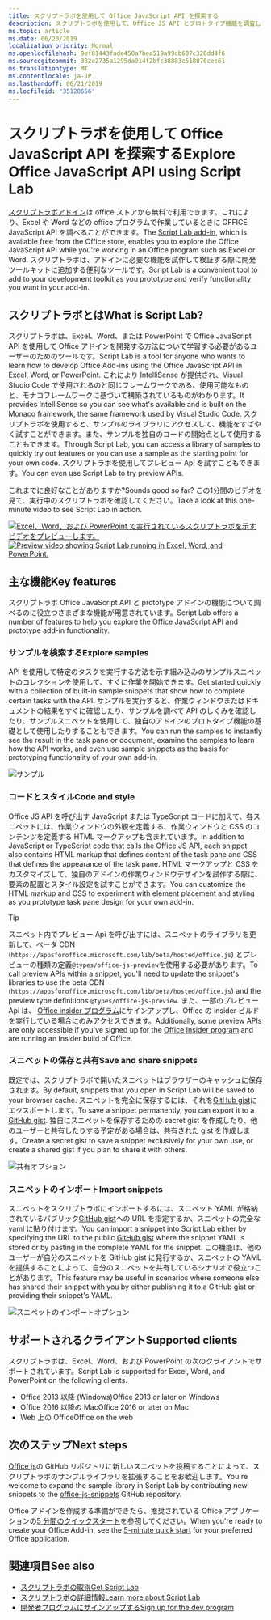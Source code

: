 ```yaml
---
title: スクリプトラボを使用して Office JavaScript API を探索する
description: スクリプトラボを使用して、Office JS API とプロトタイプ機能を調査します。
ms.topic: article
ms.date: 06/20/2019
localization_priority: Normal
ms.openlocfilehash: 9ef81443fade450a7bea519a99cb607c320dd4f6
ms.sourcegitcommit: 382e2735a1295da914f2bfc38883e518070cec61
ms.translationtype: MT
ms.contentlocale: ja-JP
ms.lasthandoff: 06/21/2019
ms.locfileid: "35128656"
---
```

# <a name="explore-office-javascript-api-using-script-lab"></a><span data-ttu-id="8c12c-103">スクリプトラボを使用して Office JavaScript API を探索する</span><span class="sxs-lookup"><span data-stu-id="8c12c-103">Explore Office JavaScript API using Script Lab</span></span>

<span data-ttu-id="8c12c-104">[スクリプトラボアドイン](https://store.office.com/app.aspx?assetid=WA104380862)は office ストアから無料で利用できます。これにより、Excel や Word などの office プログラムで作業しているときに OFFICE JavaScript API を調べることができます。</span><span class="sxs-lookup"><span data-stu-id="8c12c-104">The [Script Lab add-in](https://store.office.com/app.aspx?assetid=WA104380862), which is available free from the Office store, enables you to explore the Office JavaScript API while you're working in an Office program such as Excel or Word.</span></span> <span data-ttu-id="8c12c-105">スクリプトラボは、アドインに必要な機能を試作して検証する際に開発ツールキットに追加する便利なツールです。</span><span class="sxs-lookup"><span data-stu-id="8c12c-105">Script Lab is a convenient tool to add to your development toolkit as you prototype and verify functionality you want in your add-in.</span></span>

## <a name="what-is-script-lab"></a><span data-ttu-id="8c12c-106">スクリプトラボとは</span><span class="sxs-lookup"><span data-stu-id="8c12c-106">What is Script Lab?</span></span>

<span data-ttu-id="8c12c-107">スクリプトラボは、Excel、Word、または PowerPoint で Office JavaScript API を使用して Office アドインを開発する方法について学習する必要があるユーザーのためのツールです。</span><span class="sxs-lookup"><span data-stu-id="8c12c-107">Script Lab is a tool for anyone who wants to learn how to develop Office Add-ins using the Office JavaScript API in Excel, Word, or PowerPoint.</span></span> <span data-ttu-id="8c12c-108">これにより IntelliSense が提供され、Visual Studio Code で使用されるのと同じフレームワークである、使用可能なものと、モナコフレームワークに基づいて構築されているものがわかります。</span><span class="sxs-lookup"><span data-stu-id="8c12c-108">It provides IntelliSense so you can see what's available and is built on the Monaco framework, the same framework used by Visual Studio Code.</span></span> <span data-ttu-id="8c12c-109">スクリプトラボを使用すると、サンプルのライブラリにアクセスして、機能をすばやく試すことができます。また、サンプルを独自のコードの開始点として使用することもできます。</span><span class="sxs-lookup"><span data-stu-id="8c12c-109">Through Script Lab, you can access a library of samples to quickly try out features or you can use a sample as the starting point for your own code.</span></span> <span data-ttu-id="8c12c-110">スクリプトラボを使用してプレビュー Api を試すこともできます。</span><span class="sxs-lookup"><span data-stu-id="8c12c-110">You can even use Script Lab to try preview APIs.</span></span>

<span data-ttu-id="8c12c-111">これまでに良好なことがありますか?</span><span class="sxs-lookup"><span data-stu-id="8c12c-111">Sounds good so far?</span></span> <span data-ttu-id="8c12c-112">この1分間のビデオを見て、実行中のスクリプトラボを確認してください。</span><span class="sxs-lookup"><span data-stu-id="8c12c-112">Take a look at this one-minute video to see Script Lab in action.</span></span>

<span data-ttu-id="8c12c-113">[![Excel、Word、および PowerPoint で実行されているスクリプトラボを示すビデオをプレビューします。](../images/screenshot-wide-youtube.png 'スクリプトラボプレビューのビデオ')](https://aka.ms/scriptlabvideo)</span><span class="sxs-lookup"><span data-stu-id="8c12c-113">[![Preview video showing Script Lab running in Excel, Word, and PowerPoint.](../images/screenshot-wide-youtube.png 'Script Lab preview video')](https://aka.ms/scriptlabvideo)</span></span>

## <a name="key-features"></a><span data-ttu-id="8c12c-114">主な機能</span><span class="sxs-lookup"><span data-stu-id="8c12c-114">Key features</span></span>

<span data-ttu-id="8c12c-115">スクリプトラボ Office JavaScript API と prototype アドインの機能について調べるのに役立つさまざまな機能が用意されています。</span><span class="sxs-lookup"><span data-stu-id="8c12c-115">Script Lab offers a number of features to help you explore the Office JavaScript API and prototype add-in functionality.</span></span>

### <a name="explore-samples"></a><span data-ttu-id="8c12c-116">サンプルを検索する</span><span class="sxs-lookup"><span data-stu-id="8c12c-116">Explore samples</span></span>

<span data-ttu-id="8c12c-117">API を使用して特定のタスクを実行する方法を示す組み込みのサンプルスニペットのコレクションを使用して、すぐに作業を開始できます。</span><span class="sxs-lookup"><span data-stu-id="8c12c-117">Get started quickly with a collection of built-in sample snippets that show how to complete certain tasks with the API.</span></span> <span data-ttu-id="8c12c-118">サンプルを実行すると、作業ウィンドウまたはドキュメントの結果をすぐに確認したり、サンプルを調べて API のしくみを確認したり、サンプルスニペットを使用して、独自のアドインのプロトタイプ機能の基礎として使用したりすることもできます。</span><span class="sxs-lookup"><span data-stu-id="8c12c-118">You can run the samples to instantly see the result in the task pane or document, examine the samples to learn how the API works, and even use sample snippets as the basis for prototyping functionality of your own add-in.</span></span>

![サンプル](../images/script-lab-samples.jpg)

### <a name="code-and-style"></a><span data-ttu-id="8c12c-120">コードとスタイル</span><span class="sxs-lookup"><span data-stu-id="8c12c-120">Code and style</span></span>

<span data-ttu-id="8c12c-121">Office JS API を呼び出す JavaScript または TypeScript コードに加えて、各スニペットには、作業ウィンドウの外観を定義する、作業ウィンドウと CSS のコンテンツを定義する HTML マークアップも含まれています。</span><span class="sxs-lookup"><span data-stu-id="8c12c-121">In addition to JavaScript or TypeScript code that calls the Office JS API, each snippet also contains HTML markup that defines content of the task pane and CSS that defines the appearance of the task pane.</span></span> <span data-ttu-id="8c12c-122">HTML マークアップと CSS をカスタマイズして、独自のアドインの作業ウィンドウデザインを試作する際に、要素の配置とスタイル設定を試すことができます。</span><span class="sxs-lookup"><span data-stu-id="8c12c-122">You can customize the HTML markup and CSS to experiment with element placement and styling as you prototype task pane design for your own add-in.</span></span>

> [!TIP]
> <span data-ttu-id="8c12c-123">スニペット内でプレビュー Api を呼び出すには、スニペットのライブラリを更新して、ベータ CDN (`https://appsforoffice.microsoft.com/lib/beta/hosted/office.js`) とプレビューの種類の定義`@types/office-js-preview`を使用する必要があります。</span><span class="sxs-lookup"><span data-stu-id="8c12c-123">To call preview APIs within a snippet, you'll need to update the snippet's libraries to use the beta CDN (`https://appsforoffice.microsoft.com/lib/beta/hosted/office.js`) and the preview type definitions `@types/office-js-preview`.</span></span> <span data-ttu-id="8c12c-124">また、一部のプレビュー Api は、 [Office insider プログラム](https://products.office.com/office-insider)にサインアップし、Office の insider ビルドを実行している場合にのみアクセスできます。</span><span class="sxs-lookup"><span data-stu-id="8c12c-124">Additionally, some preview APIs are only accessible if you've signed up for the [Office Insider program](https://products.office.com/office-insider) and are running an Insider build of Office.</span></span>

### <a name="save-and-share-snippets"></a><span data-ttu-id="8c12c-125">スニペットの保存と共有</span><span class="sxs-lookup"><span data-stu-id="8c12c-125">Save and share snippets</span></span>

<span data-ttu-id="8c12c-126">既定では、スクリプトラボで開いたスニペットはブラウザーのキャッシュに保存されます。</span><span class="sxs-lookup"><span data-stu-id="8c12c-126">By default, snippets that you open in Script Lab will be saved to your browser cache.</span></span> <span data-ttu-id="8c12c-127">スニペットを完全に保存するには、それを[GitHub gist](https://gist.github.com)にエクスポートします。</span><span class="sxs-lookup"><span data-stu-id="8c12c-127">To save a snippet permanently, you can export it to a [GitHub gist](https://gist.github.com).</span></span> <span data-ttu-id="8c12c-128">独自にスニペットを保存するための secret gist を作成したり、他のユーザーと共有したりする予定がある場合は、共有された gist を作成します。</span><span class="sxs-lookup"><span data-stu-id="8c12c-128">Create a secret gist to save a snippet exclusively for your own use, or create a shared gist if you plan to share it with others.</span></span>

![共有オプション](../images/script-lab-share.jpg)

### <a name="import-snippets"></a><span data-ttu-id="8c12c-130">スニペットのインポート</span><span class="sxs-lookup"><span data-stu-id="8c12c-130">Import snippets</span></span>

<span data-ttu-id="8c12c-131">スニペットをスクリプトラボにインポートするには、スニペット YAML が格納されているパブリック[GitHub gist](https://gist.github.com)への URL を指定するか、スニペットの完全な yaml に貼り付けます。</span><span class="sxs-lookup"><span data-stu-id="8c12c-131">You can import a snippet into Script Lab either by specifying the URL to the public [GitHub gist](https://gist.github.com) where the snippet YAML is stored or by pasting in the complete YAML for the snippet.</span></span> <span data-ttu-id="8c12c-132">この機能は、他のユーザーが自分のスニペットを GitHub gist に発行するか、スニペットの YAML を提供することによって、自分のスニペットを共有しているシナリオで役立つことがあります。</span><span class="sxs-lookup"><span data-stu-id="8c12c-132">This feature may be useful in scenarios where someone else has shared their snippet with you by either publishing it to a GitHub gist or providing their snippet's YAML.</span></span>

![スニペットのインポートオプション](../images/script-lab-import-snippet.jpg)

## <a name="supported-clients"></a><span data-ttu-id="8c12c-134">サポートされるクライアント</span><span class="sxs-lookup"><span data-stu-id="8c12c-134">Supported clients</span></span>

<span data-ttu-id="8c12c-135">スクリプトラボは、Excel、Word、および PowerPoint の次のクライアントでサポートされています。</span><span class="sxs-lookup"><span data-stu-id="8c12c-135">Script Lab is supported for Excel, Word, and PowerPoint on the following clients.</span></span>

- <span data-ttu-id="8c12c-136">Office 2013 以降 (Windows)</span><span class="sxs-lookup"><span data-stu-id="8c12c-136">Office 2013 or later on Windows</span></span>
- <span data-ttu-id="8c12c-137">Office 2016 以降の Mac</span><span class="sxs-lookup"><span data-stu-id="8c12c-137">Office 2016 or later on Mac</span></span>
- <span data-ttu-id="8c12c-138">Web 上の Office</span><span class="sxs-lookup"><span data-stu-id="8c12c-138">Office on the web</span></span>

## <a name="next-steps"></a><span data-ttu-id="8c12c-139">次のステップ</span><span class="sxs-lookup"><span data-stu-id="8c12c-139">Next steps</span></span>

<span data-ttu-id="8c12c-140">[Office js](https://github.com/OfficeDev/office-js-snippets#office-js-snippets)の GitHub リポジトリに新しいスニペットを投稿することによって、スクリプトラボのサンプルライブラリを拡張することをお歓迎します。</span><span class="sxs-lookup"><span data-stu-id="8c12c-140">You're welcome to expand the sample library in Script Lab by contributing new snippets to the [office-js-snippets](https://github.com/OfficeDev/office-js-snippets#office-js-snippets) GitHub repository.</span></span>

<span data-ttu-id="8c12c-141">Office アドインを作成する準備ができたら、推奨されている Office アプリケーションの[5 分間のクイックスタート](/office/dev/add-ins/#5-minute-quick-starts)を参照してください。</span><span class="sxs-lookup"><span data-stu-id="8c12c-141">When you're ready to create your Office Add-in, see the [5-minute quick start](/office/dev/add-ins/#5-minute-quick-starts) for your preferred Office application.</span></span>

## <a name="see-also"></a><span data-ttu-id="8c12c-142">関連項目</span><span class="sxs-lookup"><span data-stu-id="8c12c-142">See also</span></span>

- [<span data-ttu-id="8c12c-143">スクリプトラボの取得</span><span class="sxs-lookup"><span data-stu-id="8c12c-143">Get Script Lab</span></span>](https://store.office.com/app.aspx?assetid=WA104380862)
- [<span data-ttu-id="8c12c-144">スクリプトラボの詳細情報</span><span class="sxs-lookup"><span data-stu-id="8c12c-144">Learn more about Script Lab</span></span>](https://github.com/OfficeDev/script-lab#script-lab-a-microsoft-garage-project)
- [<span data-ttu-id="8c12c-145">開発者プログラムにサインアップする</span><span class="sxs-lookup"><span data-stu-id="8c12c-145">Sign up for the dev program</span></span>](https://developer.microsoft.com/office/dev-program)
